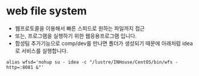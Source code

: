 # web file system

- 웹프로토콜을 이용해서 빠른 스피드로 원하는 파일까지 접근
- 또는, 프로그램을 실행하기 위한 웹응용프로그램 입니다.
- 합성팀 추가기능으로 comp/dev를 만나면 폴더가 생성되기 때문에 아래처럼 idea로 서비스를 실행합니다.
```
alias wfsd='nohup su - idea -c "/lustre/INHouse/CentOS/bin/wfs -http=:8081 &"'
```
